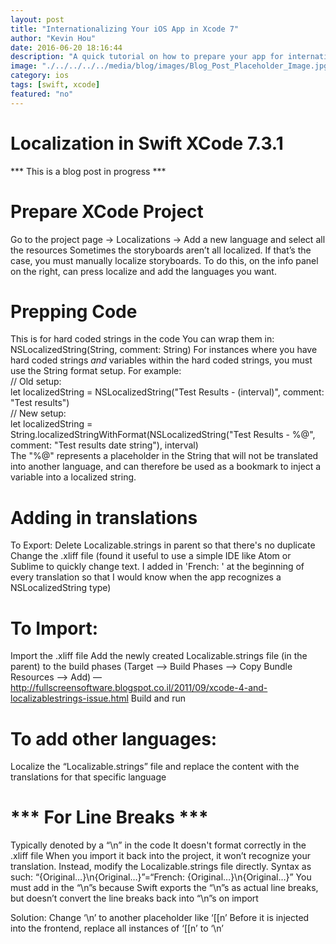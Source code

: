 ```yaml
---
layout: post
title: "Internationalizing Your iOS App in Xcode 7"
author: "Kevin Hou"
date: 2016-06-20 18:16:44
description: "A quick tutorial on how to prepare your app for internationalization using Xcode's built-in localization tools."
image: "./../../../../media/blog/images/Blog_Post_Placeholder_Image.jpg"
category: ios
tags: [swift, xcode]
featured: "no"
---
```

# Localization in Swift XCode 7.3.1
*** This is a blog post in progress ***
<h1>Prepare XCode Project</h1>
Go to the project page → Localizations → Add a new language and select all the resources
Sometimes the storyboards aren’t all localized. If that’s the case, you must manually localize storyboards. To do this, on the info panel on the right, can press localize and add the languages you want.

# Prepping Code
This is for hard coded strings in the code
You can wrap them in: NSLocalizedString(String, comment: String)
For instances where you have hard coded strings <i>and</i> variables within the hard coded strings, you must use the String format setup. For example:
<br>// Old setup:
<br>let localizedString = NSLocalizedString("Test Results - \(interval)", comment: "Test results")
<br>// New setup:
<br>let localizedString = String.localizedStringWithFormat(NSLocalizedString("Test Results - %@", comment: "Test results date string"), interval)
<br>The "%@" represents a placeholder in the String that will not be translated into another language, and can therefore be used as a bookmark to inject a variable into a localized string.

# Adding in translations
To Export:
Delete Localizable.strings in parent so that there's no duplicate
Change the .xliff file (found it useful to use a simple IDE like Atom or Sublime to quickly change text. I added in 'French: ' at the beginning of every translation so that I would know when the app recognizes a NSLocalizedString type)

# To Import:
Import the .xliff file
Add the newly created Localizable.strings file (in the parent) to the build phases (Target --> Build Phases --> Copy Bundle Resources --> Add) — http://fullscreensoftware.blogspot.co.il/2011/09/xcode-4-and-localizablestrings-issue.html
Build and run

# To add other languages:
Localize the “Localizable.strings” file and replace the content with the translations for that specific language

# *** For Line Breaks ***
Typically denoted by a “\n” in the code
It doesn't format correctly in the .xliff file
When you import it back into the project, it won’t recognize your translation. Instead, modify the Localizable.strings file directly. Syntax as such:
“{Original…}\n{Original…}”=“French: {Original…}\n{Original…}”
You must add in the “\n”s because Swift exports the “\n”s as actual line breaks, but doesn’t convert the line breaks back into “\n”s on import

Solution:
Change ‘\n’ to another placeholder like ‘[[n’
Before it is injected into the frontend, replace all instances of ‘[[n’ to ‘\n’
